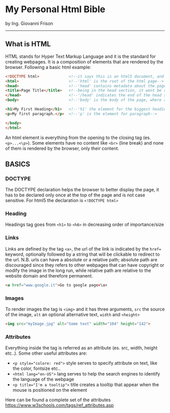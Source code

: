 <h1>My Personal Html Bible</h1>

by Ing. Giovanni Frison

---

## What is HTML

HTML stands for Hyper Text Markup Language and it is the standard for creating webpages. It is a composition of elements that are rendered by the browser.
Following a basic html example:

```html
<!DOCTYPE html>             <!--it says this is an html5 document, and this is a comment-->
<html>                      <!--'html' is the root of the html page-->
<head>                      <!--'head' contains metadata about the page-->
<title>Page Title</title>   <!--being in the head section, it wont be rendered, but it will be the name in the page tab-->
</head>                     <!--'/head' indicates the end of the head section-->
<body>                      <!--'body' is the body of the page, where almost everything is displayed-->

<h1>My First Heading</h1>   <!--'h1' the element for the biggest heading format-->
<p>My first paragraph.</p>  <!--'p' is the element for paragraph-->

</body>
</html>
```

An html element is everything from the opening to the closing tag (es. `<p>...<\p>`). Some elements have no content like `<br>` (line break) and none of them is rendered by the browser, only their content.


## BASICS

### DOCTYPE

The DOCTYPE declaration helps the browser to better display the page, it has to be declared only once at the top of the page and is not case sensitive. For html5 the declaration is `<!DOCTYPE html>`

### Heading

Headings tag goes from `<h1>` to `<h6>` in decreasing order of importance/size

### Links

Links are defined by the tag `<a>`, the url of the link is indicated by the `href=` keyword, optionally followed by a string that will be clickable to redirect to the url. N.B. urls can have a absolute or a relative path; absolute path are discouraged since they refers to other webpages that can have copyright or modify the image in the long run, while relative path are relative to the website domain and therefore permanent.

```html
<a href="www.google.it">Go to google page<\a>
```

### Images

To render images the tag is `<img>` and it has three arguments, `src` the source of the image, `alt` an optional alternative text, `width` and `<height>`

```html
<img src="myImage.jpg" alt="Some text" width="104" height="142">
```

### Attributes

Everything inside the tag is referred as an attribute (es. src, width, height etc..). Some other useful attributes are:

* `<p style="colore: red">` style serves to specify attribute on text, like the color, fontsize etc..
* `<html lang="en-US">` lang serves to help the search engines to identify the language of the webpage
* `<p title="I'm a tooltip">` title creates a tooltip that appear when the mouse is positioned on the element

Here can be found a complete set of the attributes https://www.w3schools.com/tags/ref_attributes.asp






